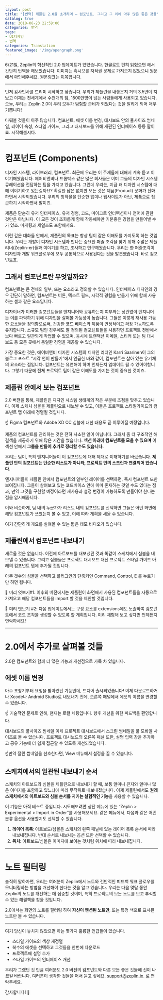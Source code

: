 ```yaml
---
layout: post
title: "[번역] 제플린 2.0을 소개하며 — 컴포넌트, 그리고 그 외에 아주 많은 좋은 것들"
catalog: true
date: 2018-06-23 22:59:00
categories: 번역
tags: 
- UI디자인
- 번역
categories: Translation
featured_image: '/img/opengraph.png'
---
```

6/21일, Zeplin의 혁신적인 2.0 업데이트가 있었습니다. 한글로도 편히 읽혔으면 해서 간단히 번역을 해보았습니다. 이미지는 혹시모를 저작권 문제로 가져오지 않았으니 원문에서 확인해주세요. 원문링크는 [이쪽](https://blog.zeplin.io/introducing-zeplin-2-0-components-and-a-ton-more-goodies-7c09dacc1f48)입니다.


---


먼저 감사인사를 드리며 시작하고 싶습니다. 우리가 제플린을 내놓은지 거의 3.5년이 지났고 이제는 전세계에서 수천개의 팀, 1500만명이 넘는 사람들에게 사용되고 있습니다. 오늘, 우리는 Zeplin 2.0이 우리 모두가 탐험할 준비가 되었다는 것을 알리게 되어 매우 기쁩니다!

다뤄볼 것들이 아주 많습니다. 컴포넌트, 에셋 이름 변경, 대시보드 안의 풀사이즈 썸네일, 레이어 속성, 스타일 가이드, 그리고 대시보드를 위해 개편된 인터페이스 등등 말이죠. 시작해봅시다.

<hr>

# 컴포넌트 (Components)
디자인 시스템, 라이브러리, 컴포넌트. 최근에 우리는 이 주제들에 대해서 계속 듣고 이야기해왔습니다. 에어비앤비나 드롭박스 같은 많은 회사들은 이미 그들의 디자인 시스템 큐레이션을 전담하는 팀을 가지고 있습니다. 그런데 우리는, 지금 왜 디자인 시스템에 대해 이야기하고 있는걸까요? 확실한 답은 없지만 모든 것은 제품(Product) 문화가 진화하면서 시작되었습니다. 우리의 창작물을 단순한 앱이나 웹사이트가 아닌, 제품으로 접근하기 시작하면서 말이죠.

제품은 단순히 유저 인터페이스, 유저 경험, 코드, 마이크로 인터렉션이나 언어에 관한 것만은 아닙니다. 이 모든 것이 조화롭게 함께 작동해야만 기분좋은 경험을 만들어낼 수가 있죠. 마케팅과 세일즈도 포함해서요.

이런 깊은 대화들 안에서, 제플린의 목표는 항상 팀이 같은 이해도를 가지도록 하는 것입니다. 우리는 개발이 디자인 시스템과 만나는 중요한 퍼즐 조각을 찾기 위해 수많은 제플리너(Zeplin-er)들과 이야기를 하고, 조사하고 연구해왔습니다. 우리는 한 퍼즐조각이 디자인과 개발 워크플로우에 모두 공통적으로 사용된다는 것을 발견했습니다. 바로 컴포넌트죠.


## 그래서 컴포넌트란 무엇일까요?
컴포넌트는 큰 전체의 일부, 또는 요소라고 정의할 수 있습니다. 인터페이스 디자인의 경우 간단히 말하면, 컴포넌트는 버튼, 텍스트 필드, 시각적 경험을 만들기 위해 함께 사용하는 셀과 같은 요소입니다.

디자이너가 이러한 컴포넌트들을 엔지니어와 공유하는지 여부와는 상관없이 엔지니어는 이를 파악하기 위해 디자인을 살펴볼 가능성이 높습니다. 그들은 이렇게 재사용 가능한 요소들을 정의함으로써, 건강한 코드 베이스와 제품이 안정적이고 확장 가능하도록 유지합니다. 소규모 팀인 경우에도 잘 정의된 컴포넌트들을 사용하면 프로젝트 전반에서 보다 빠르고 일관되게 작업할 수 있으며, 동시에 트랜잭션 이메일, 스티커 또는 팀 대시 보드 등 모든 곳에서 동일한 경험을 제공할 수 있습니다.

가장 중요한 것은, 에어비앤비 디자인 시스템의 디자인 리더인 Karri Saarinen이 그의 블로그 포스트 “시각 언어 만들기”에서 언급한 바와 같이, 컴포넌트는 살아 있는 유기체의 요소라는 점입니다. 컴포넌트는 유연해야 하며 언제든지 업데이트 될 수 있어야합니다. 그렇기 때문에 전체 프로덕트 팀이 같은 이해도를 가지는 것이 중요한 것이죠.


## 제플린 안에서 보는 컴포넌트
2.0 버전을 통해, 제플린은 디자인 시스템 생태계의 작은 부분에 초점을 맞추고 있습니다. 이제 스케치 심볼을 제플린으로 내보낼 수 있고, 이들은 프로젝트 스타일가이드의 컴포넌트 탭 아래에 정렬될 것입니다.

☝️ Figma 컴포넌트와 Adobe XD CC 심볼에 대한 대응도 곧 이루어질 예정입니다.

제품의 컴포넌트를 관리하는 것은 전혀 사소한 일이 아닙니다. 그래서 좀 더 구조적인 해결책을 제공하기 위해 많은 시간을 썼습니다. **섹션 아래에 컴포넌트를 모을 수 있으며** 이 섹션 안에서 **그룹을 만들어 추가로 정리할 수도 있습니다.**

우리는 팀이, 특히 엔지니어들이 이 컴포넌트에 대해 제대로 이해하기를 바랐습니다. **제플린 안의 컴포넌트는 단순한 리스트가 아니라, 프로젝트 안의 스크린과 연결되어 있습니다.**

엔지니어들이 제플린 안에서 컴포넌트의 일부인 레이어를 선택하면, 즉시 컴포넌트 또한 보여집니다. 그들이 살펴보고 있는 코드베이스 안에 이미 존재하는 것일 수도 있다는 점과, 만약 그것을 구현할 예정이라면 재사용과 설정 변경이 가능하도록 만들어야 한다는 점을 암시해줍니다.

이와 비슷하게, 팀 내의 누군가가 리스트 내의 컴포넌트를 선택하면 그들은 어떤 화면에 해당 컴포넌트가 쓰였는지 볼 수 있고, 이에 따라 계획을 세울 수 있습니다.

여기 간단하게 개요를 살펴볼 수 있는 짧은 데모 비디오가 있습니다.


## 제플린에서 컴포넌트 내보내기
새로울 것은 없습니다. 이전에 아트보드를 내보냈던 것과 똑같이 스케치에서 심볼을 내보낼 수 있습니다. 그리고 심볼들은 프로젝트 대시보드 대신 프로젝트 스타일 가이드 아래의 컴포넌트 탭에 추가될 것입니다.

아무 갯수의 심볼을 선택하고 플러그인의 단축키인 Command, Control, E 를 누르기만 하면 됩니다.

🤫 미리 엿보기#1: 이후의 버전에서는 제플린이 화면에서 사용된 컴포넌트들을 자동으로 가져오고 해당 컴포넌트들을 import 할 것을 제안할 것입니다.

🤫 미리 엿보기 #2: 다음 업데이트에서는 구성 요소를 extensions에도 노출하여 컴포넌트에서 코드 조각을 생성할 수 있도록 할 계획입니다. 미리 체험해 보고 싶다면 언제든지 연락하세요!

<hr>

# 2.0에서 추가로 살펴볼 것들
2.0은 컴포넌트와 함께 더 많은 기능과 개선점으로 가득 차 있습니다.


## 에셋 이름 변경
아주 초창기부터 요청을 받아왔던 기능인데, 드디어 출시되었습니다! 이제 다운로드하거나 Xcode나 Android Studio로 내보내기 전에, 오른쪽 패널에서 에셋의 이름을 변경할 수 있습니다.

☝️ 기술적인 문제로 인해, 현재는 로컬 세팅입니다. 향후 개선을 위한 피드백을 환영합니다.

대시보드의 풀사이즈 썸네일
이제 프로젝트 대시보드에서 스크린 썸네일을 풀 모바일 사이즈로 볼 수 있습니다. 프로젝트 대시보드의 오른쪽 패널 또한, 설명 입력 창을 추가하고 공유 기능에 더 쉽게 접근할 수 있도록 개선되었습니다.

☝️만약 잘린 썸네일을 선호한다면, View 메뉴에서 설정을 끌 수 있습니다.


## 스케치에서의 일관된 내보내기 순서
스케치의 아트보드와 심볼을 제플린으로 내보내기 할 때, 보통 얼마나 큰지와 얼마나 많은 이미지를 포함하고 있느냐에 따라 무작위로 내보내졌습니다. 이제 제플린에서도 **원래 스케치에서의 아트보드와 심볼 순서를 지키는 실험적인 기능**을 사용할 수 있습니다.

이 기능은 아직 테스트 중입니다. 시도해보려면 상단 메뉴에 있는 “Zeplin > Experimental > Import in Order”를 사용해보세요. 같은 메뉴에서, 다음과 같은 어떤 분류 옵션을 사용할지도 선택할 수 있습니다.

1. **레이어 목록**: 아트보드/심볼은 스케치의 왼쪽 패널에 있는 레이어 목록 순서에 따라 내보내집니다. 반대 순서로 내보내는 옵션 또한 선택할 수 있습니다.
2. **위치**: 아트보드/심볼은 이미지에 보이는 것처럼 위치에 따라 내보내집니다.

<hr>

# 노트 필터링
솔직히 말하자면, 우리는 여러분이 Zeplin에서 노트와 전반적인 피드백 워크 플로우를 모니터링하는 방법을 개선해야 한다는 것을 알고 있습니다. 우리는 다음 몇달 동안 Zeplin의 노트를 개선하는 데 집중할 것이며, 특히 프로젝트의 모든 노트를 보고 추적할 수 있는 해결책을 찾을 것입니다.

2.0에서는 화면의 노트를 필터링 하여 **자신이 멘션된 노트만**, 또는 특정 색으로 표시된 노트만 볼 수 있습니다.

<hr>

여기 당신이 놓치지 않았으면 하는 몇가지 훌륭한 언급들이 있습니다.

* 스타일 가이드의 색상 재정렬
* 복수의 에셋을 선택하고 그것들을 한번에 다운로드
* 프로젝트에 설명 추가
* 스타일 가이드의 인터페이스 개선

우리가 그랬던 것 만큼 여러분도 2.0 버전의 컴포넌트와 다른 모든 좋은 것들에 신이 나셨길 바랍니다. 여러분이 생각한 것들을 어서 듣고 싶네요. support@zeplin.io. 로 연락주세요.

감사합니다! 👋